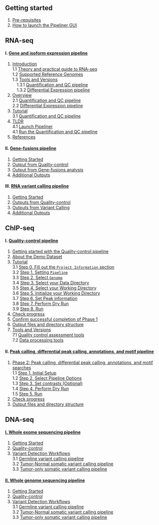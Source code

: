 
## Getting started
1. [Pre-requisites](https://github.com/CCBR/Pipeliner/wiki/1.-Introduction-to-Pipeliner#pre-requisites)  
2. [How to launch the Pipeliner GUI](https://github.com/CCBR/Pipeliner/wiki/1.-Introduction-to-Pipeliner#how-to-launch-the-pipeliner-gui)


## RNA-seq  
#### I. [Gene and isoform expression pipeline](https://github.com/CCBR/Pipeliner/wiki/Gene-and-isoform-expression-pipeline)
1. [Introduction](https://github.com/CCBR/Pipeliner/wiki/Gene-and-isoform-expression-pipeline#1-introduction)    
    1.1 [Theory and practical guide to RNA-seq](https://github.com/CCBR/Pipeliner/wiki/Theory-and-practical-guide-for-RNA-seq)    
    1.2 [Supported Reference Genomes](https://github.com/CCBR/Pipeliner/wiki/Differential-expression-pipeline-tools-and-versions#reference-genomes)  
    1.3 [Tools and Versions](https://github.com/CCBR/Pipeliner/wiki/Differential-expression-pipeline-tools-and-versions#tools-and-versions)  
    &emsp;1.3.1 [Quantification and QC pipeline](https://github.com/CCBR/Pipeliner/wiki/Differential-expression-pipeline-tools-and-versions#quality-control-pipeline)  
    &emsp;1.3.2 [Differential Expression pipeline](https://github.com/CCBR/Pipeliner/wiki/Differential-expression-pipeline-tools-and-versions#differential-expression-pipeline)   
2. [Overview](https://github.com/CCBR/Pipeliner/wiki/Gene-and-isoform-expression-pipeline#2-overview)  
    2.1 [Quantification and QC pipeline](https://github.com/CCBR/Pipeliner/wiki/Gene-and-isoform-expression-pipeline#21-quantification-and-quality-control-pipeline)  
    2.2 [Differential Expression pipeline](https://github.com/CCBR/Pipeliner/wiki/Gene-and-isoform-expression-pipeline#22-differential-expression-pipeline)  
3. [Tutorial](https://github.com/CCBR/Pipeliner/wiki/Gene-and-isoform-expression-pipeline#3-tutorial)   
    3.1 [Quantification and QC pipeline](https://github.com/CCBR/Pipeliner/wiki/Gene-and-isoform-expression-pipeline#31-getting-started-with-the-quantification-and-quality-control-pipeline)  
4. [TLDR](https://github.com/CCBR/Pipeliner/wiki/TLDR-RNA-seq)  
    4.1 [Launch Pipeliner](https://github.com/CCBR/Pipeliner/wiki/TLDR-RNA-seq#launch-pipeliner)  
    4.1 [Run the Quantification and QC pipeline](https://github.com/CCBR/Pipeliner/wiki/TLDR-RNA-seq#run-quantification-and-quality-control-pipeline)  
5. [References](https://github.com/CCBR/Pipeliner/wiki/Differential-expression-pipeline-tools-and-versions#references) 

#### II. [Gene-fusions pipeline](https://github.com/CCBR/Pipeliner/wiki/4.-RNASeq-Fusion-Detection)
1. [Getting Started](https://github.com/CCBR/Pipeliner/wiki/4.-RNASeq-Fusion-Detection#getting-started)
2. [Output from Quality-control](https://github.com/CCBR/Pipeliner/wiki/4.-RNASeq-Fusion-Detection#quality-control)
3. [Output from Gene-fusions analysis](https://github.com/CCBR/Pipeliner/wiki/4.-RNASeq-Fusion-Detection#gene-fusion-outputs)
4. [Additional Outputs](https://github.com/CCBR/Pipeliner/wiki/4.-RNASeq-Fusion-Detection#additional-outputs)


#### III. [RNA variant calling pipeline](https://github.com/CCBR/Pipeliner/wiki/6.-RNAseq-Variant-Calling)
1. [Getting Started](https://github.com/CCBR/Pipeliner/wiki/6.-RNAseq-Variant-Calling#getting-started)
2. [Outputs from Quality-control](https://github.com/CCBR/Pipeliner/wiki/6.-RNAseq-Variant-Calling#quality-control)
3. [Outputs from Variant Calling](https://github.com/CCBR/Pipeliner/wiki/6.-RNAseq-Variant-Calling#variant-calling-outputs)
4. [Additional Outputs](https://github.com/CCBR/Pipeliner/wiki/6.-RNAseq-Variant-Calling#additional-outputs)


## ChIP-seq
#### I. [Quality-control pipeline](https://github.com/CCBR/Pipeliner/wiki/ChIP-seq)
1. [Getting started with the Quality-control pipeline](https://github.com/CCBR/Pipeliner/wiki/ChIP-seq#getting-started-with-the-quality-control-pipeline)  
2. [About the Demo Dataset](https://github.com/CCBR/Pipeliner/wiki/ChIP-seq#about-the-demo-dataset)  
3. [Tutorial](https://github.com/CCBR/Pipeliner/wiki/ChIP-seq#phase-1-initial-qc)  
  3.1 [Step 0. Fill out the `Project Information` section](https://github.com/CCBR/Pipeliner/wiki/ChIP-seq#step-0-fill-out-the-project-information-section)  
  3.2 [Step 1. Setting `Pipeline`](https://github.com/CCBR/Pipeliner/wiki/ChIP-seq#step-1-setting-pipeline)  
  3.3 [Step 2. Select `Genome`](https://github.com/CCBR/Pipeliner/wiki/ChIP-seq#step-2-select-genome)  
  3.4 [Step 3. Select your Data Directory](https://github.com/CCBR/Pipeliner/wiki/ChIP-seq#step-3-select-your-data-directory)  
  3.5 [Step 4. Select your Working Directory](https://github.com/CCBR/Pipeliner/wiki/ChIP-seq#step-4-select-your-working-directory)  
  3.6 [Step 5. Initialize your Working Directory](https://github.com/CCBR/Pipeliner/wiki/ChIP-seq#step-5-initialize-your-working-directory)  
  3.7 [Step 6. Set Peak information](https://github.com/CCBR/Pipeliner/wiki/ChIP-seq#step-6-set-peak-information)  
  3.8 [Step 7. Perform Dry Run](https://github.com/CCBR/Pipeliner/wiki/ChIP-seq#step-7-perform-dry-run)  
  3.9 [Step 8. Run](https://github.com/CCBR/Pipeliner/wiki/ChIP-seq#step-8-run)  
4. [Check progress](https://github.com/CCBR/Pipeliner/wiki/ChIP-seq#check-progress)  
5. [Confirm successful completion of Phase 1](https://github.com/CCBR/Pipeliner/wiki/ChIP-seq#confirm-successful-completion-of-phase-1)  
6. [Output files and directory structure](https://github.com/CCBR/Pipeliner/wiki/ChIP-seq-phase1-output-files)
7. [Tools and Versions](https://github.com/CCBR/Pipeliner/wiki/ChIP-seq-tools)  
  7.1 [Quality control assessment tools](https://github.com/CCBR/Pipeliner/wiki/ChIP-seq-tools#quality-control-assessment-tools)  
  7.2 [Data processing tools](https://github.com/CCBR/Pipeliner/wiki/ChIP-seq-tools#data-processing-tools)  
 

#### II. [Peak calling, differential peak calling, annotations, and motif pipeline](https://github.com/CCBR/Pipeliner/wiki/ChIP-seq#phase-2-peak-calling-differential-peak-calling-annotations-and-motif-searches)  
1. [Phase 2: Peak calling, differential peak calling, annotations, and motif searches](https://github.com/CCBR/Pipeliner/wiki/ChIP-seq#phase-2-peak-calling-differential-peak-calling-annotations-and-motif-searches)  
  1.1 [Step 1. Initial Setup](https://github.com/CCBR/Pipeliner/wiki/ChIP-seq#step-1-initial-setup)  
  1.2 [Step 2. Select Pipeline Options](https://github.com/CCBR/Pipeliner/wiki/ChIP-seq#step-2-select-pipeline-options)  
  1.3 [Step 3. Set contrasts (Optional)](https://github.com/CCBR/Pipeliner/wiki/ChIP-seq#step-3-set-contrasts-optional)  
  1.4 [Step 4. Perform Dry Run](https://github.com/CCBR/Pipeliner/wiki/ChIP-seq#step-4-perform-dry-run)  
  1.5 [Step 5. Run](https://github.com/CCBR/Pipeliner/wiki/ChIP-seq#step-5-run)  
2. [Check progress](https://github.com/CCBR/Pipeliner/wiki/ChIP-seq#check-progress-1)  
3. [Output files and directory structure](https://github.com/CCBR/Pipeliner/wiki/ChIP-seq-phase2-output-files)  

## DNA-seq
#### [I. Whole exome sequencing pipeline](https://github.com/CCBR/Pipeliner/wiki/3.-Whole-Exome-Sequencing)
1. [Getting Started](https://github.com/CCBR/Pipeliner/wiki/3.-Whole-Exome-Sequencing#getting-started)
2. [Quality-control](https://github.com/CCBR/Pipeliner/wiki/3.-Whole-Exome-Sequencing#initialqc-workflow-and-outputs)
3. [Variant Detection Workflows](https://github.com/CCBR/Pipeliner/wiki/3.-Whole-Exome-Sequencing#wes-variant-detection-workflows)  
    3.1 [Germline variant calling pipeline](https://github.com/CCBR/Pipeliner/wiki/3.-Whole-Exome-Sequencing#germline-variant-detection-pipeline)  
    3.2 [Tumor-Normal somatic variant calling pipeline](https://github.com/CCBR/Pipeliner/wiki/3.-Whole-Exome-Sequencing#tumor-normal-somatic-variant-detection-pipeline)    
    3.3 [Tumor-only somatic variant calling pipeline](https://github.com/CCBR/Pipeliner/wiki/3.-Whole-Exome-Sequencing#tumor-only-somatic-variant-detection-pipeline)  

#### [II. Whole genome sequencing pipeline](https://github.com/CCBR/Pipeliner/wiki/5.-Whole-Genome-Sequencing)
1. [Getting Started](https://github.com/CCBR/Pipeliner/wiki/5.-Whole-Genome-Sequencing#getting-started)
2. [Quality-control](https://github.com/CCBR/Pipeliner/wiki/5.-Whole-Genome-Sequencing#initialqc-workflow-and-outputs)
3. [Variant Detection Workflows](https://github.com/CCBR/Pipeliner/wiki/5.-Whole-Genome-Sequencing#wgs-variant-detection-workflows)   
    3.1 [Germline variant calling pipeline](https://github.com/CCBR/Pipeliner/wiki/5.-Whole-Genome-Sequencing#germline-variant-detection-pipeline)  
    3.2 [Tumor-Normal somatic variant calling pipeline](https://github.com/CCBR/Pipeliner/wiki/5.-Whole-Genome-Sequencing#tumor-normal-somatic-variant-detection-pipeline)  
    3.3 [Tumor-only somatic variant calling pipeline](https://github.com/CCBR/Pipeliner/wiki/5.-Whole-Genome-Sequencing#tumor-only-somatic-variant-detection-pipeline)  
